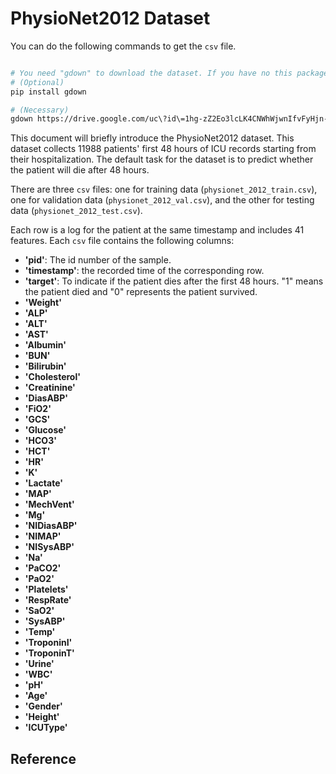 
# PhysioNet2012 Dataset

You can do the following commands to get the `csv` file.
```bash

# You need "gdown" to download the dataset. If you have no this package, you can follow the command below to install the package.
# (Optional)
pip install gdown

# (Necessary)
gdown https://drive.google.com/uc\?id\=1hg-zZ2Eo3lcLK4CNWhWjwnIfvFyHjn-_

```

This document will briefly introduce the PhysioNet2012 dataset. This dataset collects 11988 patients' first 48 hours of ICU records starting from their hospitalization. The default task for the dataset is to predict whether the patient will die after 48 hours.  

There are three `csv` files: one for training data (`physionet_2012_train.csv`), one for validation data (`physionet_2012_val.csv`), and the other for testing data (`physionet_2012_test.csv`).

Each row is a log for the patient at the same timestamp and includes 41 features. Each `csv` file contains the following columns:

* **'pid'**: The id number of the sample.
* **'timestamp'**: the recorded time of the corresponding row.
* **'target'**: To indicate if the patient dies after the first 48 hours. "1" means the patient died and "0" represents the patient survived.
* **'Weight'**
* **'ALP'**
* **'ALT'**
* **'AST'**
* **'Albumin'**
* **'BUN'**
* **'Bilirubin'**
* **'Cholesterol'**
* **'Creatinine'**
* **'DiasABP'**
* **'FiO2'**
* **'GCS'**
* **'Glucose'**
* **'HCO3'**
* **'HCT'**
* **'HR'**
* **'K'**
* **'Lactate'**
* **'MAP'**
* **'MechVent'**
* **'Mg'**
* **'NIDiasABP'**
* **'NIMAP'**
* **'NISysABP'**
* **'Na'**
* **'PaCO2'**
* **'PaO2'**
* **'Platelets'**
* **'RespRate'**
* **'SaO2'**
* **'SysABP'**
* **'Temp'**
* **'TroponinI'**
* **'TroponinT'**
* **'Urine'**
* **'WBC'**
* **'pH'**
* **'Age'**
* **'Gender'**
* **'Height'**
* **'ICUType'**

## Reference
